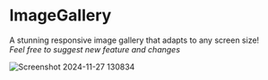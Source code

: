 # ImageGallery
A stunning responsive image gallery that adapts to any screen size!<br>
<i>Feel free to suggest new feature and changes</i><br>

![Screenshot 2024-11-27 130834](https://github.com/user-attachments/assets/925fad0e-3d65-4cc3-a89d-c37af3f14aa0)

